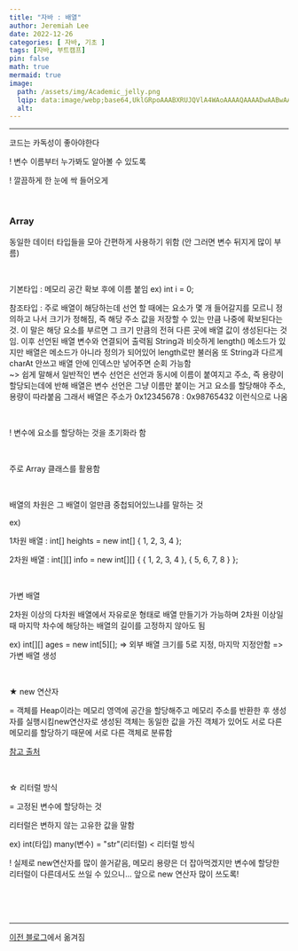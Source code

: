 ```yaml
---
title: "자바 : 배열"
author: Jeremiah Lee
date: 2022-12-26
categories: [ 자바, 기초 ]
tags: [자바, 부트캠프]
pin: false
math: true
mermaid: true
image: 
  path: /assets/img/Academic_jelly.png
  lqip: data:image/webp;base64,UklGRpoAAABXRUJQVlA4WAoAAAAQAAAADwAABwAAQUxQSDIAAAARL0AmbZurmr57yyIiqE8oiG0bejIYEQTgqiDA9vqnsUSI6H+oAERp2HZ65qP/VIAWAFZQOCBCAAAA8AEAnQEqEAAIAAVAfCWkAALp8sF8rgRgAP7o9FDvMCkMde9PK7euH5M1m6VWoDXf2FkP3BqV0ZYbO6NA/VFIAAAA
  alt: 
---
```

***

코드는 카독성이 좋아야한다   

! 변수 이름부터 누가봐도 알아볼 수 있도록

! 깔끔하게 한 눈에 싹 들어오게

<br>

### Array

동일한 데이터 타입들을 모아 간편하게 사용하기 위함 (안 그러면 변수 뒤지게 많이 부름)

<br>

기본타입 : 메모리 공간 확보 후에 이름 붙임 ex) int i = 0;

참조타입 : 주로 배열이 해당하는데 선언 할 때에는 요소가 몇 개 들어갈지를 모르니 정의하고 나서 크기가 정해짐, 즉 해당 주소 값을 저장할 수 있는 만큼 나중에 확보된다는 것. 이 말은 해당 요소를 부르면 그 크기 만큼의 전혀 다른 곳에 배열 값이 생성된다는 것임. 이후 선언된 배열 변수와 연결되어 출력됨
String과 비슷하게 length() 메소드가 있지만 배열은 메소드가 아니라 정의가 되어있어 length로만 불러옴
또 String과 다르게 charAt 안쓰고 배열 안에 인덱스만 넣어주면 순회 가능함   
~> 쉽게 말해서 일반적인 변수 선언은 선언과 동시에 이름이 붙여지고 주소, 즉 용량이 할당되는데에 반해
배열은 변수 선언은 그냥 이름만 붙이는 거고 요소를 할당해야 주소, 용량이 따라붙음
그래서 배열은 주소가 0x12345678 : 0x98765432 이런식으로 나옴

<br>

! 변수에 요소를 할당하는 것을 초기화라 함

<br>

주로 Array 클래스를 활용함

<br>

배열의 차원은 그 배열이 얼만큼 중첩되어있느냐를 말하는 것

ex)

1차원 배열 : int[] heights = new int[] { 1, 2, 3, 4 };

2차원 배열 : int[][] info = new int[][] { { 1, 2, 3, 4 }, { 5, 6, 7, 8 } };

<br>

가변 배열

2차원 이상의 다차원 배열에서 자유로운 형태로 배열 만들기가 가능하며 2차원 이상일 때 마지막 차수에 해당하는 배열의 길이를 고정하지 않아도 됨

ex) int[][] ages = new int[5][]; => 외부 배열 크기를 5로 지정, 마지막 지정안함 => 가변 배열 생성

<br>

★ new 연산자

= 객체를 Heap이라는 메모리 영역에 공간을 할당해주고 메모리 주소를 반환한 후 생성자를 실행시킴new연산자로 생성된 객체는 동일한 값을 가진 객체가 있어도 서로 다른 메모리를 할당하기 때문에 서로 다른 객체로 분류함

[참고 출처](https://yoo11052.tistory.com/52)

<br>

☆ 리터럴 방식

= 고정된 변수에 할당하는 것

리터럴은 변하지 않는 고유한 값을 말함

ex) int(타입) many(변수) = "str"(리터럴) < 리터럴 방식

! 실제로 new연산자를 많이 쓸거같음, 메모리 용량은 더 잡아먹겠지만 변수에 할당한 리터럴이 다른데서도 쓰일 수 있으니... 앞으로 new 연산자 많이 쓰도록!

<br>
<br>
<br>

***

[이전 블로그](https://blog.naver.com/021skyfall/222966368714)에서 옮겨짐

